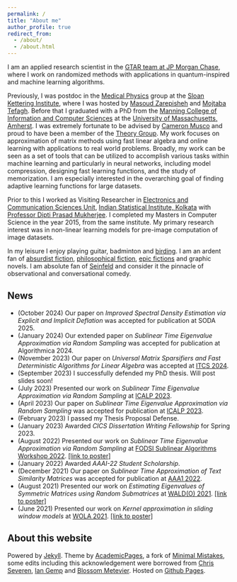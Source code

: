 ```yaml
---
permalink: /
title: "About me"
author_profile: true
redirect_from: 
  - /about/
  - /about.html
---
```


I am an applied research scientist in the [GTAR team at JP Morgan Chase](https://www.jpmorgan.com/technology/applied-research), where I work on randomized methods with applications in quantum-inspired and machine learning algorithms.

Previously, I was postdoc in the [Medical Physics](https://www.mskcc.org/departments/medical-physics) group at the [Sloan Kettering Institute](https://www.mskcc.org/research/ski), where I was hosted by [Masoud Zarepisheh](https://masoudzp.github.io/) and [Mojtaba Tefagh](https://www.ed.ac.uk/profile/mojtaba-tefagh). Before that I graduated with a PhD from the [Manning College of Information and Computer Sciences](https://www.cics.umass.edu/) at the [University of Massachusetts, Amherst](https://www.umass.edu/). I was extremely fortunate to be advised by [Cameron Musco](https://www.cameronmusco.com) and proud to have been a member of the [Theory Group](https://groups.cs.umass.edu/theory/). My work focuses on approximation of matrix methods using fast linear algebra and online learning with applications to real world problems. Broadly, my work can be seen as a set of tools that can be utilized to accomplish various tasks within machine learning and particularly in neural networks, including model compression, designing fast learning functions, and the study of memorization. I am especially interested in the overarching goal of finding adaptive learning functions for large datasets.

Prior to this I worked as Visiting Researcher in [Electronics and Communication Sciences Unit](https://www.isical.ac.in/~ecsu), [Indian Statistical Institute, Kolkata](https://www.isical.ac.in) with [Professor Dipti Prasad Mukherjee](https://www.isical.ac.in/~dipti/). I completed my Masters in Computer Science in the year 2015, from the same institute. My primary research interest was in non-linear learning models for pre-image computation of image datasets.

In my leisure I enjoy playing guitar, badminton and [birding](https://www.instagram.com/ray_archan/). I am an ardent fan of [absurdist fiction](https://www.goodreads.com/book/show/17690.The_Trial), [philosophical fiction](https://www.goodreads.com/book/show/4934.The_Brothers_Karamazov), [epic fictions](https://www.goodreads.com/book/show/31340713-and-quiet-flows-the-don) and graphic novels. I am absolute fan of [Seinfeld](https://www.sonypictures.com/tv/seinfeld) and consider it the pinnacle of observational and conversational comedy.

## News

* (October 2024) Our paper on *Improved Spectral Density Estimation via Explicit and Implicit Deflation* was accepted for publication at SODA 2025.
* (January 2024) Our extended paper on *Sublinear Time Eigenvalue Approximation via Random Sampling* was accepted for publication at Algorithmica 2024.
* (November 2023) Our paper on *Universal Matrix Sparsifiers and Fast Deterministic Algorithms for Linear Algebra* was accepted at [ITCS 2024](https://itcs-conf.org/itcs24/itcs24-cfp.html).
* (September 2023) I successfully defended my PhD thesis. Will post slides soon!
* (July 2023) Presented our work on *Sublinear Time Eigenvalue Approximation via Random Sampling* at [ICALP 2023](https://icalp2023.cs.upb.de/).
* (April 2023) Our paper on *Sublinear Time Eigenvalue Approximation via Random Sampling* was accepted for publication at [ICALP 2023](https://icalp2023.cs.upb.de/).
* (February 2023) I passed my Thesis Proposal Defense.
* (January 2023) Awarded *CICS Dissertation Writing Fellowship* for Spring 2023.
* (August 2022) Presented our work on *Sublinear Time Eigenvalue Approximation via Random Sampling* at [FODSI Sublinear Algorithms Workshop 2022](https://fodsi.us/sublinear.html). [[link to poster]](docs/eigenvalue_estimate_poster_fodsi.pdf)
* (January 2022) Awarded *AAAI-22 Student Scholarship*.
* (December 2021) Our paper on *Sublinear Time Approximation of Text Similarity Matrices* was accepted for publication at [AAA1 2022](https://aaai.org/Conferences/AAAI-22/).
* (August 2021) Presented our work on *Estimating Eigenvalues of Symmetric Matrices using Random Submatrices* at [WALD(O) 2021](https://waldo2021.github.io/). [[link to poster]](https://waldo2021.github.io/P018--poster.pdf)
* (June 2021) Presented our work on *Kernel approximation in sliding window models* at [WOLA 2021](https://www.local-algorithms.com/). [[link to poster]](https://www.local-algorithms.com/posters/archan.pdf)

## About this website

Powered by [Jekyll](https://jekyllrb.com/). Theme by [AcademicPages](https://github.com/academicpages/academicpages.github.io), a fork of [Minimal Mistakes](https://mademistakes.com/work/minimal-mistakes-jekyll-theme/), some edits including this acknowledgement were borrowed from [Chris Severen](https://cseveren.github.io/), [Ian Gemp](https://imgemp.github.io/) and [Blossom Metevier](https://bmetevier.github.io/). Hosted on [Github Pages](https://pages.github.com/).
